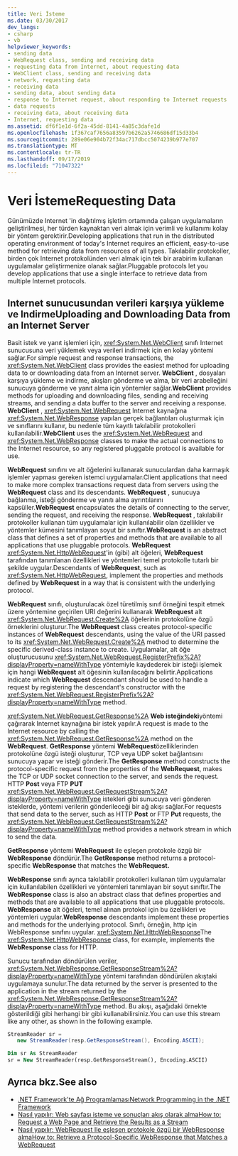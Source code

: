 ```yaml
---
title: Veri İsteme
ms.date: 03/30/2017
dev_langs:
- csharp
- vb
helpviewer_keywords:
- sending data
- WebRequest class, sending and receiving data
- requesting data from Internet, about requesting data
- WebClient class, sending and receiving data
- network, requesting data
- receiving data
- sending data, about sending data
- response to Internet request, about responding to Internet requests
- data requests
- receiving data, about receiving data
- Internet, requesting data
ms.assetid: df6f1e1d-6f2a-45dd-8141-4a85c3dafe1d
ms.openlocfilehash: 1f367caf7656a83597b6262a5746686df15d33b4
ms.sourcegitcommit: 289e06e904b72f34ac717dbcc5074239b977e707
ms.translationtype: MT
ms.contentlocale: tr-TR
ms.lasthandoff: 09/17/2019
ms.locfileid: "71047322"
---
```

# <a name="requesting-data"></a><span data-ttu-id="3ac54-102">Veri İsteme</span><span class="sxs-lookup"><span data-stu-id="3ac54-102">Requesting Data</span></span>
<span data-ttu-id="3ac54-103">Günümüzde Internet 'in dağıtılmış işletim ortamında çalışan uygulamaların geliştirilmesi, her türden kaynaktan veri almak için verimli ve kullanımı kolay bir yöntem gerektirir.</span><span class="sxs-lookup"><span data-stu-id="3ac54-103">Developing applications that run in the distributed operating environment of today's Internet requires an efficient, easy-to-use method for retrieving data from resources of all types.</span></span> <span data-ttu-id="3ac54-104">Takılabilir protokoller, birden çok Internet protokolünden veri almak için tek bir arabirim kullanan uygulamalar geliştirmenize olanak sağlar.</span><span class="sxs-lookup"><span data-stu-id="3ac54-104">Pluggable protocols let you develop applications that use a single interface to retrieve data from multiple Internet protocols.</span></span>  
  
## <a name="uploading-and-downloading-data-from-an-internet-server"></a><span data-ttu-id="3ac54-105">Internet sunucusundan verileri karşıya yükleme ve Indirme</span><span class="sxs-lookup"><span data-stu-id="3ac54-105">Uploading and Downloading Data from an Internet Server</span></span>  
 <span data-ttu-id="3ac54-106">Basit istek ve yanıt işlemleri için, <xref:System.Net.WebClient> sınıfı Internet sunucusuna veri yüklemek veya verileri indirmek için en kolay yöntemi sağlar.</span><span class="sxs-lookup"><span data-stu-id="3ac54-106">For simple request and response transactions, the <xref:System.Net.WebClient> class provides the easiest method for uploading data to or downloading data from an Internet server.</span></span> <span data-ttu-id="3ac54-107">**WebClient** , dosyaları karşıya yükleme ve indirme, akışları gönderme ve alma, bir veri arabelleğini sunucuya gönderme ve yanıt alma için yöntemler sağlar.</span><span class="sxs-lookup"><span data-stu-id="3ac54-107">**WebClient** provides methods for uploading and downloading files, sending and receiving streams, and sending a data buffer to the server and receiving a response.</span></span> <span data-ttu-id="3ac54-108">**WebClient** , <xref:System.Net.WebRequest> Internet kaynağına <xref:System.Net.WebResponse> yapılan gerçek bağlantıları oluşturmak için ve sınıflarını kullanır, bu nedenle tüm kayıtlı takılabilir protokolleri kullanılabilir.</span><span class="sxs-lookup"><span data-stu-id="3ac54-108">**WebClient** uses the <xref:System.Net.WebRequest> and <xref:System.Net.WebResponse> classes to make the actual connections to the Internet resource, so any registered pluggable protocol is available for use.</span></span>  
  
 <span data-ttu-id="3ac54-109">**WebRequest** sınıfını ve alt öğelerini kullanarak sunuculardan daha karmaşık işlemler yapması gereken istemci uygulamalar.</span><span class="sxs-lookup"><span data-stu-id="3ac54-109">Client applications that need to make more complex transactions request data from servers using the **WebRequest** class and its descendants.</span></span> <span data-ttu-id="3ac54-110">**WebRequest** , sunucuya bağlanma, isteği gönderme ve yanıtı alma ayrıntılarını kapsüller.</span><span class="sxs-lookup"><span data-stu-id="3ac54-110">**WebRequest** encapsulates the details of connecting to the server, sending the request, and receiving the response.</span></span> <span data-ttu-id="3ac54-111">**WebRequest** , takılabilir protokoller kullanan tüm uygulamalar için kullanılabilir olan özellikler ve yöntemler kümesini tanımlayan soyut bir sınıftır.</span><span class="sxs-lookup"><span data-stu-id="3ac54-111">**WebRequest** is an abstract class that defines a set of properties and methods that are available to all applications that use pluggable protocols.</span></span> <span data-ttu-id="3ac54-112">**WebRequest** <xref:System.Net.HttpWebRequest>'in (gibi) alt öğeleri, **WebRequest** tarafından tanımlanan özellikleri ve yöntemleri temel protokolle tutarlı bir şekilde uygular.</span><span class="sxs-lookup"><span data-stu-id="3ac54-112">Descendants of **WebRequest**, such as <xref:System.Net.HttpWebRequest>, implement the properties and methods defined by **WebRequest** in a way that is consistent with the underlying protocol.</span></span>  
  
 <span data-ttu-id="3ac54-113">**WebRequest** sınıfı, oluşturulacak özel türetilmiş sınıf örneğini tespit etmek üzere yöntemine geçirilen URI değerini kullanarak **WebRequest** alt <xref:System.Net.WebRequest.Create%2A> öğelerinin protokolüne özgü örneklerini oluşturur.</span><span class="sxs-lookup"><span data-stu-id="3ac54-113">The **WebRequest** class creates protocol-specific instances of **WebRequest** descendants, using the value of the URI passed to its <xref:System.Net.WebRequest.Create%2A> method to determine the specific derived-class instance to create.</span></span> <span data-ttu-id="3ac54-114">Uygulamalar, alt öğe oluşturucusunu <xref:System.Net.WebRequest.RegisterPrefix%2A?displayProperty=nameWithType> yöntemiyle kaydederek bir isteği işlemek için hangi **WebRequest** alt öğesinin kullanılacağını belirtir.</span><span class="sxs-lookup"><span data-stu-id="3ac54-114">Applications indicate which **WebRequest** descendant should be used to handle a request by registering the descendant's constructor with the <xref:System.Net.WebRequest.RegisterPrefix%2A?displayProperty=nameWithType> method.</span></span>  
  
 <span data-ttu-id="3ac54-115"><xref:System.Net.WebRequest.GetResponse%2A> **Web isteğindeki**yöntemi çağırarak Internet kaynağına bir istek yapılır.</span><span class="sxs-lookup"><span data-stu-id="3ac54-115">A request is made to the Internet resource by calling the <xref:System.Net.WebRequest.GetResponse%2A> method on the **WebRequest**.</span></span> <span data-ttu-id="3ac54-116">**GetResponse** yöntemi **WebRequest**özelliklerinden protokolüne özgü isteği oluşturur, TCP veya UDP soket bağlantısını sunucuya yapar ve isteği gönderir.</span><span class="sxs-lookup"><span data-stu-id="3ac54-116">The **GetResponse** method constructs the protocol-specific request from the properties of the **WebRequest**, makes the TCP or UDP socket connection to the server, and sends the request.</span></span> <span data-ttu-id="3ac54-117">HTTP **Post** veya FTP **PUT** <xref:System.Net.WebRequest.GetRequestStream%2A?displayProperty=nameWithType> istekleri gibi sunucuya veri gönderen isteklerde, yöntemi verilerin gönderileceği bir ağ akışı sağlar.</span><span class="sxs-lookup"><span data-stu-id="3ac54-117">For requests that send data to the server, such as HTTP **Post** or FTP **Put** requests, the <xref:System.Net.WebRequest.GetRequestStream%2A?displayProperty=nameWithType> method provides a network stream in which to send the data.</span></span>  
  
 <span data-ttu-id="3ac54-118">**GetResponse** yöntemi **WebRequest** ile eşleşen protokole özgü bir **WebResponse** döndürür.</span><span class="sxs-lookup"><span data-stu-id="3ac54-118">The **GetResponse** method returns a protocol-specific **WebResponse** that matches the **WebRequest.**</span></span>  
  
 <span data-ttu-id="3ac54-119">**WebResponse** sınıfı ayrıca takılabilir protokolleri kullanan tüm uygulamalar için kullanılabilen özellikleri ve yöntemleri tanımlayan bir soyut sınıftır.</span><span class="sxs-lookup"><span data-stu-id="3ac54-119">The **WebResponse** class is also an abstract class that defines properties and methods that are available to all applications that use pluggable protocols.</span></span> <span data-ttu-id="3ac54-120">**WebResponse** alt öğeleri, temel alınan protokol için bu özellikleri ve yöntemleri uygular.</span><span class="sxs-lookup"><span data-stu-id="3ac54-120">**WebResponse** descendants implement these properties and methods for the underlying protocol.</span></span> <span data-ttu-id="3ac54-121">Sınıfı, örneğin, http için WebResponse sınıfını uygular. <xref:System.Net.HttpWebResponse></span><span class="sxs-lookup"><span data-stu-id="3ac54-121">The <xref:System.Net.HttpWebResponse> class, for example, implements the **WebResponse** class for HTTP.</span></span>  
  
 <span data-ttu-id="3ac54-122">Sunucu tarafından döndürülen veriler, <xref:System.Net.WebResponse.GetResponseStream%2A?displayProperty=nameWithType> yöntemi tarafından döndürülen akıştaki uygulamaya sunulur.</span><span class="sxs-lookup"><span data-stu-id="3ac54-122">The data returned by the server is presented to the application in the stream returned by the <xref:System.Net.WebResponse.GetResponseStream%2A?displayProperty=nameWithType> method.</span></span> <span data-ttu-id="3ac54-123">Bu akışı, aşağıdaki örnekte gösterildiği gibi herhangi bir gibi kullanabilirsiniz.</span><span class="sxs-lookup"><span data-stu-id="3ac54-123">You can use this stream like any other, as shown in the following example.</span></span>  
  
```csharp  
StreamReader sr =  
   new StreamReader(resp.GetResponseStream(), Encoding.ASCII);  
```  
  
```vb  
Dim sr As StreamReader  
sr = New StreamReader(resp.GetResponseStream(), Encoding.ASCII)  
```  
  
## <a name="see-also"></a><span data-ttu-id="3ac54-124">Ayrıca bkz.</span><span class="sxs-lookup"><span data-stu-id="3ac54-124">See also</span></span>

- [<span data-ttu-id="3ac54-125">.NET Framework'te Ağ Programlaması</span><span class="sxs-lookup"><span data-stu-id="3ac54-125">Network Programming in the .NET Framework</span></span>](index.md)
- [<span data-ttu-id="3ac54-126">Nasıl yapılır: Web sayfası isteme ve sonuçları akış olarak alma</span><span class="sxs-lookup"><span data-stu-id="3ac54-126">How to: Request a Web Page and Retrieve the Results as a Stream</span></span>](how-to-request-a-web-page-and-retrieve-the-results-as-a-stream.md)
- [<span data-ttu-id="3ac54-127">Nasıl yapılır: WebRequest Ile eşleşen protokole özgü bir WebResponse alma</span><span class="sxs-lookup"><span data-stu-id="3ac54-127">How to: Retrieve a Protocol-Specific WebResponse that Matches a WebRequest</span></span>](how-to-retrieve-a-protocol-specific-webresponse-that-matches-a-webrequest.md)
